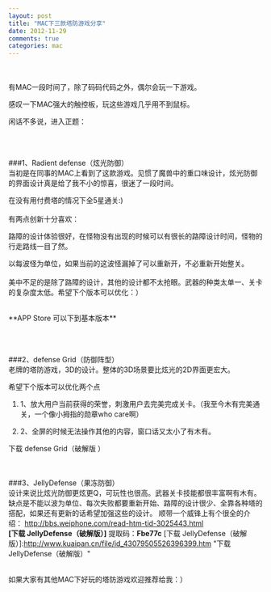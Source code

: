 ```yaml
---
layout: post
title: "MAC下三款塔防游戏分享" 
date: 2012-11-29
comments: true
categories: mac
---
```


<br><br>
有MAC一段时间了，除了码码代码之外，偶尔会玩一下游戏。

感叹一下MAC强大的触控板，玩这些游戏几乎用不到鼠标。

闲话不多说，进入正题：  


<br>

<br>

###1、Radient defense（炫光防御）
<br>
当初是在同事的MAC上看到了这款游戏。见惯了魔兽中的重口味设计，炫光防御的界面设计真是给了我不小的惊喜，很迷了一段时间。

在没有用付费塔的情况下全5星通关:)<br><br>
有两点创新十分喜欢：

路障的设计体验很好，在怪物没有出现的时候可以有很长的路障设计时间，怪物的行走路线一目了然。

以每波怪为单位，如果当前的这波怪漏掉了可以重新开，不必重新开始整关。<br><br>
美中不足的是除了路障的设计，其他的设计都不太抢眼。武器的种类太单一、关卡的复杂度太低。希望下个版本可以优化：）

<br>
<!-- more -->
**APP Store 可以下到基本版本**  

<br><br>

###2、defense Grid（防御阵型）
<br>
老牌的塔防游戏，3D的设计。整体的3D场景要比炫光的2D界面更宏大。
     
    
希望下个版本可以优化两个点

1.  1、放大用户当前获得的荣誉，刺激用户去完美完成关卡。（我至今木有完美通关，一个像小拇指的勋章who care啊）

2.  2、全屏的时候无法操作其他的内容，窗口话又太小了有木有。
   

下载 defense Grid（破解版 ）

<br><br>
###3、JellyDefense（果冻防御）
<br>
设计来说比炫光防御更炫更Q，可玩性也很高。武器关卡技能都很丰富啊有木有。
缺点是不能以波为单位、每次失败都要重新开始、路障的设计很少、全靠各种塔的搭配，如果还有更新的话希望加强这些的设计。
顺带一个威锋上有个很全的介绍： <http://bbs.weiphone.com/read-htm-tid-3025443.html>
<br>
**[下载 JellyDefense（破解版）]**  提取码：**Fbe77c**
[下载 JellyDefense（破解版）]:http://www.kuaipan.cn/file/id_43079505526396399.htm  "下载 JellyDefense（破解版）"  


<br>
如果大家有其他MAC下好玩的塔防游戏欢迎推荐给我：）
